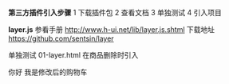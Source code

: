 **第三方插件引入步骤**
1 下载插件包
2 查看文档
3 单独测试
4 引入项目

**layer.js**
参看手册 http://www.h-ui.net/lib/layer.js.shtml
下载地址 https://github.com/sentsin/layer

单独测试  01-layer.html
在商品删除时引入

你好 我是修改后的购物车
